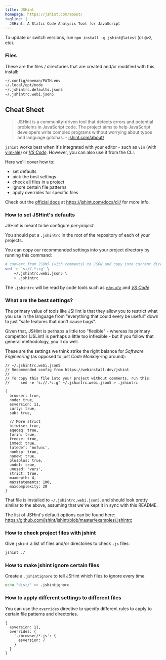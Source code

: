 ```yaml
---
title: JSHint
homepage: https://jshint.com/about/
tagline: |
  JSHint: A Static Code Analysis Tool for JavaScript
---
```


To update or switch versions, run `npm install -g jshint@latest` (or `@v2`,
etc).

### Files

These are the files / directories that are created and/or modified with this
install:

```txt
~/.config/envman/PATH.env
~/.local/opt/node
~/.jshintrc.defaults.json5
~/.jshintrc.webi.json5
```

## Cheat Sheet

> JSHint is a community-driven tool that detects errors and potential problems
> in JavaScript code. The project aims to help JavaScript developers write
> complex programs without worrying about typos and language gotchas. -
> [jshint.com/about/](https://jshint.com/about/)

[vim-ale]: https://webinstall.dev/vim-ale
[vs-code-jshint]:
  https://marketplace.visualstudio.com/items?itemName=dbaeumer.jshint
[jshint-cli]: https://jshint.com/docs/cli/
[jshint-defaults]:
  https://github.com/jshint/jshint/blob/master/examples/.jshintrc

`jshint` works best when it's integrated with your editor - such as `vim` (with
[vim-ale][vim-ale]) or [_VS Code_][vs-code-jshint]. However, you can also use it
from the CLI.

Here we'll cover how to:

- set defaults
- pick the best settings
- check all files in a project
- ignore certain file patterns
- apply overrides for specific files

Check out the [official docs][jshint-cli] at <https://jshint.com/docs/cli/> for
more info.

### How to set JSHint's defaults

JSHint is meant to be configure _per-project_.

You should put a `.jshintrc` in the root of the repository of each of your
projects.

You can copy our recommended settings into your project directory by running
this command:

```sh
# convert from JSON5 (with comments) to JSON and copy into current directory
sed -e 's://.*::g' \
    ~/.jshintrc.webi.json5 \
    > .jshintrc
```

The `.jshintrc` will be read by code tools such as _[`vim-ale`][vim-ale]_ and
[_VS Code_][vs-code-jshint]

### What are the best settings?

The primary value of tools like JSHint is that they allow you to restrict what
you use in the language from "everything that could every be useful" down to
just "safe features that don't cause bugs".

Given that, JSHint is perhaps a little too "flexible" - whereas its primary
competitor (JSLint) is perhaps a little too inflexible - but if you follow that
general methodology, you'll do well.

These are the settings we think strike the right balance for _Software
Engineering_ (as opposed to just _Code Monkey_-ing around):

```json5
// ~/.jshintrc.webi.json5
// Recommended config from https://webinstall.dev/jshint
//
// To copy this file into your project without comments, run this:
//     sed -e 's://.*::g' ~/.jshintrc.webi.json5 > .jshintrc

{
  browser: true,
  node: true,
  esversion: 11,
  curly: true,
  sub: true,

  // More strict
  bitwise: true,
  eqeqeq: true,
  forin: true,
  freeze: true,
  immed: true,
  latedef: 'nofunc',
  nonbsp: true,
  nonew: true,
  plusplus: true,
  undef: true,
  unused: 'vars',
  strict: true,
  maxdepth: 4,
  maxstatements: 100,
  maxcomplexity: 20
}
```

That file is installed to `~/.jshintrc.webi.json5`, and should look pretty
similar to the above, assuming that we've kept it in sync with this README.

The list of JSHint's default options can be found here:
<https://github.com/jshint/jshint/blob/master/examples/.jshintrc>

### How to check project files with jshint

Give `jshint` a list of files and/or directories to check `.js` files:

```sh
jshint ./
```

### How to make jshint ignore certain files

Create a `.jshintignore` to tell JSHint which files to ignore every time

```sh
echo "dist/" >> .jshintignore
```

### How to apply different settings to different files

You can use the `overrides` directive to specify different rules to apply to
certain file patterns and directories.

```json5
{
  esversion: 11,
  overrides: {
    './browser/*.js': {
      esversion: 7
    }
  }
}
```

